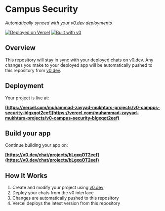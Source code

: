 # Campus Security 

*Automatically synced with your [v0.dev](https://v0.dev) deployments*

[![Deployed on Vercel](https://img.shields.io/badge/Deployed%20on-Vercel-black?style=for-the-badge&logo=vercel)](https://vercel.com/muhammad-zayyad-mukhtars-projects/v0-campus-security-blgxqot2eef)
[![Built with v0](https://img.shields.io/badge/Built%20with-v0.dev-black?style=for-the-badge)](https://v0.dev/chat/projects/bLgxqOT2eef)

## Overview

This repository will stay in sync with your deployed chats on [v0.dev](https://v0.dev).
Any changes you make to your deployed app will be automatically pushed to this repository from [v0.dev](https://v0.dev).

## Deployment

Your project is live at:

**[https://vercel.com/muhammad-zayyad-mukhtars-projects/v0-campus-security-blgxqot2eef](https://vercel.com/muhammad-zayyad-mukhtars-projects/v0-campus-security-blgxqot2eef)**

## Build your app

Continue building your app on:

**[https://v0.dev/chat/projects/bLgxqOT2eef](https://v0.dev/chat/projects/bLgxqOT2eef)**

## How It Works

1. Create and modify your project using [v0.dev](https://v0.dev)
2. Deploy your chats from the v0 interface
3. Changes are automatically pushed to this repository
4. Vercel deploys the latest version from this repository
